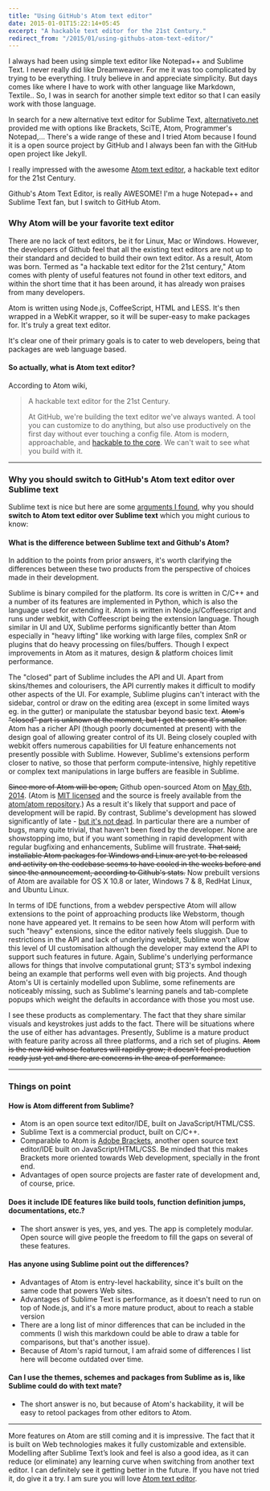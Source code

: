 ```yaml
---
title: "Using GitHub's Atom text editor"
date: 2015-01-01T15:22:14+05:45
excerpt: "A hackable text editor for the 21st Century."
redirect_from: "/2015/01/using-githubs-atom-text-editor/"
---
```


I always had been using simple text editor like Notepad++ and Sublime Text. I never really did like Dreamweaver. For me it was too complicated by trying to be everything. I truly believe in and appreciate simplicity. But days comes like where I have to work with other language like Markdown, Textile.. So, I was in search for another simple text editor so that I can easily work with those language.

In search for a new alternative text editor for Sublime Text, [alternativeto.net](http://alternativeto.net/software/sublime-text/) provided me with options like Brackets, SciTE, Atom, Programmer's Notepad,... There's a wide range of these and I tried Atom because I found it is a open source project by GitHub and I always been fan with the GitHub open project like Jekyll.

I really impressed with the awesome [Atom text editor](//atom.io/), a hackable text editor for the 21st Century.

Github's Atom Text Editor, is really AWESOME! I'm a huge Notepad++ and Sublime Text fan, but I switch to GitHub Atom.

### Why Atom will be your favorite text editor

There are no lack of text editors, be it for Linux, Mac or Windows. However, the developers of Github feel that all the existing text editors are not up to their standard and decided to build their own text editor. As a result, Atom was born. Termed as "a hackable text editor for the 21st century," Atom comes with plenty of useful features not found in other text editors, and within the short time that it has been around, it has already won praises from many developers.

Atom is written using Node.js, CoffeeScript, HTML and LESS. It's then wrapped in a WebKit wrapper, so it will be super-easy to make packages for. It's truly a great text editor.

It's clear one of their primary goals is to cater to web developers, being that packages are web language based.

#### So actually, what is Atom text editor?

According to Atom wiki,

> A hackable text editor for the 21st Century.
>
> At GitHub, we're building the text editor we've always wanted. A tool you can customize to do anything, but also use productively on the first day without ever touching a config file. Atom is modern, approachable, and [hackable to the core](//github.com/atom/atom). We can't wait to see what you build with it.

---

### Why you should switch to GitHub's Atom text editor over Sublime text

Sublime text is nice but
here are some [arguments I found](http://stackoverflow.com/questions/22126078/what-is-the-difference-between-sublime-text-and-githubs-atom), why you should **switch to Atom text editor over Sublime text** which you might curious to know:

#### What is the difference between Sublime text and Github's Atom?

In addition to the points from prior answers, it's worth clarifying the differences between these two products from the perspective of choices made in their development.

Sublime is binary compiled for the platform. Its core is written in C/C++ and a number of its features are implemented in Python, which is also the language used for extending it. Atom is written in Node.js/Coffeescript and runs under webkit, with Coffeescript being the extension language. Though similar in UI and UX, Sublime performs significantly better than Atom especially in "heavy lifting" like working with large files, complex SnR or plugins that do heavy processing on files/buffers. Though I expect improvements in Atom as it matures, design & platform choices limit performance.

The "closed" part of Sublime includes the API and UI. Apart from skins/themes and colourisers, the API currently makes it difficult to modify other aspects of the UI. For example, Sublime plugins can't interact with the sidebar, control or draw on the editing area (except in some limited ways eg. in the gutter) or manipulate the statusbar beyond basic text. <strike>Atom's "closed" part is unknown at the moment, but I get the sense it's smaller.</strike> Atom has a richer API (though poorly documented at present) with the design goal of allowing greater control of its UI. Being closely coupled with webkit offers numerous capabilities for UI feature enhancements not presently possible with Sublime. However, Sublime's extensions perform closer to native, so those that perform compute-intensive, highly repetitive or complex text manipulations in large buffers are feasible in Sublime.

<strike>Since more of Atom will be open,</strike> Github open-sourced Atom on [May 6th, 2014](//github.com/blog/1831-atom-free-and-open-source-for-everyone). (Atom is [MIT licensed](https://raw.githubusercontent.com/atom/atom/master/LICENSE.md) and the source is freely available from the [atom/atom repository](https://github.com/atom/atom).) As a result it's likely that support and pace of development will be rapid. By contrast, Sublime's development has slowed significantly of late - [but it's not dead](http://www.sublimetext.com/forum/viewtopic.php?f=2&t=15477&start=60#p58951). In particular there are a number of bugs, many quite trivial, that haven't been fixed by the developer. None are showstopping imo, but if you want something in rapid development with regular bugfixing and enhancements, Sublime will frustrate. <strike>That said, installable Atom packages for Windows and Linux are yet to be released and activity on the codebase seems to have cooled in the weeks before and since the announcement, according to Github's stats.</strike> Now prebuilt versions of Atom are available for OS X 10.8 or later, Windows 7 & 8, RedHat Linux, and Ubuntu Linux.

In terms of IDE functions, from a webdev perspective Atom will allow extensions to the point of approaching products like Webstorm, though none have appeared yet. It remains to be seen how Atom will perform with such "heavy" extensions, since the editor natively feels sluggish. Due to restrictions in the API and lack of underlying webkit, Sublime won't allow this level of UI customisation although the developer may extend the API to support such features in future. Again, Sublime's underlying performance allows for things that involve computational grunt; ST3's symbol indexing being an example that performs well even with big projects. And though Atom's UI is certainly modelled upon Sublime, some refinements are noticeably missing, such as Sublime's learning panels and tab-complete popups which weight the defaults in accordance with those you most use.

I see these products as complementary. The fact that they share similar visuals and keystrokes just adds to the fact. There will be situations where the use of either has advantages. Presently, Sublime is a mature product with feature parity across all three platforms, and a rich set of plugins. <strike>Atom is the new kid whose features will rapidly grow; it doesn't feel production ready just yet and there are concerns in the area of performance.</strike>

---

### Things on point

#### How is Atom different from Sublime?

* Atom is an open source text editor/IDE, built on JavaScript/HTML/CSS.
* Sublime Text is a commercial product, built on C/C++.
* Comparable to Atom is [Adobe Brackets](http://brackets.io/), another open source text editor/IDE built on JavaScript/HTML/CSS. Be minded that this makes Brackets more oriented towards Web development, specially in the front end.
* Advantages of open source projects are faster rate of development and, of course, price.

#### Does it include IDE features like build tools, function definition jumps, documentations, etc.?

* The short answer is yes, yes, and yes. The app is completely modular. Open source will give people the freedom to fill the gaps on several of these features.

#### Has anyone using Sublime point out the differences?

* Advantages of Atom is entry-level hackability, since it's built on the same code that powers Web sites.
* Advantages of Sublime Text is performance, as it doesn't need to run on top of Node.js, and it's a more mature product, about to reach a stable version
* There are a long list of minor differences that can be included in the comments (I wish this markdown could be able to draw a table for comparisons, but that's another issue).
* Because of Atom's rapid turnout, I am afraid some of differences I list here will become outdated over time.

#### Can I use the themes, schemes and packages from Sublime as is, like Sublime could do with text mate?

* The short answer is no, but because of Atom's hackability, it will be easy to retool packages from other editors to Atom.

---

More features on Atom are still coming and it is impressive. The fact that it is built on Web technologies makes it fully customizable and extensible. Modelling after Sublime Text’s look and feel is also a good idea, as it can reduce (or eliminate) any learning curve when switching from another text editor. I can definitely see it getting better in the future. If you have not tried it, do give it a try. I am sure you will love [Atom text editor](//atom.io/).
